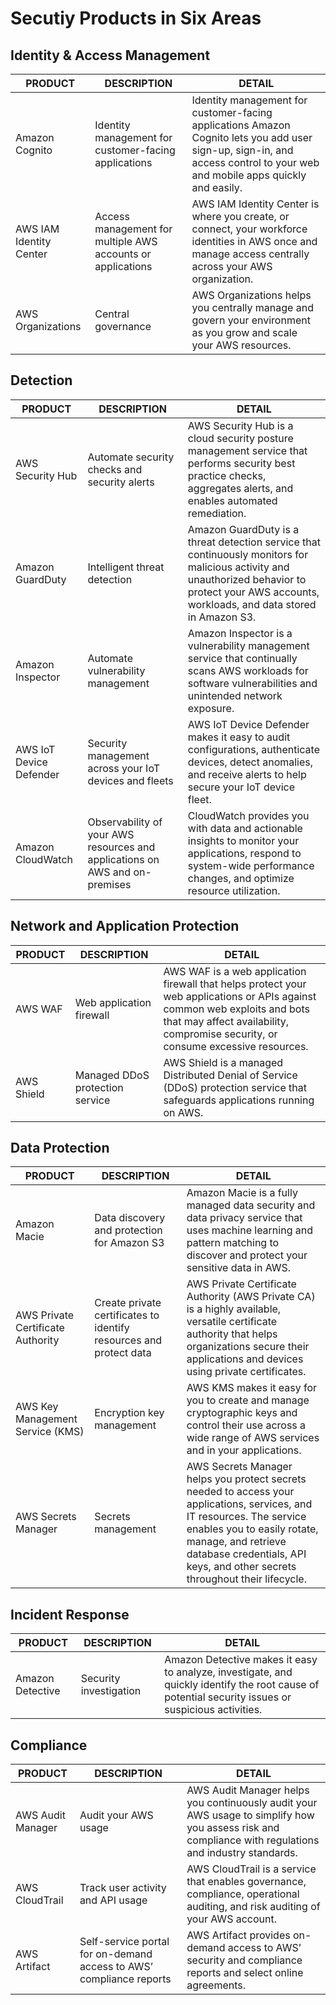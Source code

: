 # Secutiy Products in Six Areas
## Identity & Access Management
| PRODUCT |	DESCRIPTION | DETAIL |
| ------- | ----------- | ------ |
| Amazon Cognito | Identity management for customer-facing applications | Identity management for customer-facing applications	Amazon Cognito lets you add user sign-up, sign-in, and access control to your web and mobile apps quickly and easily. |
| AWS IAM Identity Center | Access management for multiple AWS accounts or applications | AWS IAM Identity Center is where you create, or connect, your workforce identities in AWS once and manage access centrally across your AWS organization. |
| AWS Organizations | Central governance | AWS Organizations helps you centrally manage and govern your environment as you grow and scale your AWS resources. |

## Detection
| PRODUCT |	DESCRIPTION | DETAIL |
| ------- | ----------- | ------ |
| AWS Security Hub | Automate security checks and security alerts | AWS Security Hub is a cloud security posture management service that performs security best practice checks, aggregates alerts, and enables automated remediation. |
| Amazon GuardDuty | Intelligent threat detection | Amazon GuardDuty is a threat detection service that continuously monitors for malicious activity and unauthorized behavior to protect your AWS accounts, workloads, and data stored in Amazon S3. |
| Amazon Inspector | Automate vulnerability management | Amazon Inspector is a vulnerability management service that continually scans AWS workloads for software vulnerabilities and unintended network exposure. |
| AWS IoT Device Defender | Security management across your IoT devices and fleets | AWS IoT Device Defender makes it easy to audit configurations, authenticate devices, detect anomalies, and receive alerts to help secure your IoT device fleet. |
| Amazon CloudWatch | Observability of your AWS resources and applications on AWS and on-premises |	CloudWatch provides you with data and actionable insights to monitor your applications, respond to system-wide performance changes, and optimize resource utilization. |

## Network and Application Protection
| PRODUCT |	DESCRIPTION | DETAIL |
| ------- | ----------- | ------ |
| AWS WAF | Web application firewall | AWS WAF is a web application firewall that helps protect your web applications or APIs against common web exploits and bots that may affect availability, compromise security, or consume excessive resources. |
| AWS Shield | Managed DDoS protection service | AWS Shield is a managed Distributed Denial of Service (DDoS) protection service that safeguards applications running on AWS. |

## Data Protection
| PRODUCT |	DESCRIPTION | DETAIL |
| ------- | ----------- | ------ |
| Amazon Macie | Data discovery and protection for Amazon S3 | Amazon Macie is a fully managed data security and data privacy service that uses machine learning and pattern matching to discover and protect your sensitive data in AWS. |
| AWS Private Certificate Authority | Create private certificates to identify resources and protect data | AWS Private Certificate Authority (AWS Private CA) is a highly available, versatile certificate authority that helps organizations secure their applications and devices using private certificates. |
| AWS Key Management Service (KMS) | Encryption key management | AWS KMS makes it easy for you to create and manage cryptographic keys and control their use across a wide range of AWS services and in your applications. |
| AWS Secrets Manager | Secrets management | AWS Secrets Manager helps you protect secrets needed to access your applications, services, and IT resources. The service enables you to easily rotate, manage, and retrieve database credentials, API keys, and other secrets throughout their lifecycle. |

## Incident Response
| PRODUCT |	DESCRIPTION | DETAIL |
| ------- | ----------- | ------ |
| Amazon Detective | Security investigation | Amazon Detective makes it easy to analyze, investigate, and quickly identify the root cause of potential security issues or suspicious activities. |

## Compliance
| PRODUCT |	DESCRIPTION | DETAIL |
| ------- | ----------- | ------ |
| AWS Audit Manager | Audit your AWS usage | AWS Audit Manager helps you continuously audit your AWS usage to simplify how you assess risk and compliance with regulations and industry standards. |
| AWS CloudTrail | Track user activity and API usage | AWS CloudTrail is a service that enables governance, compliance, operational auditing, and risk auditing of your AWS account. |
| AWS Artifact | Self-service portal for on-demand access to AWS’ compliance reports | AWS Artifact provides on-demand access to AWS’ security and compliance reports and select online agreements. |
